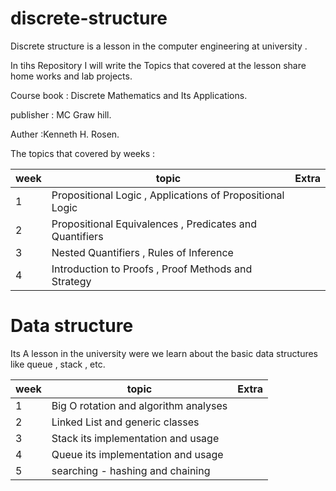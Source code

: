 # discrete-structure
Discrete structure is a lesson in the computer engineering at university  .


In tihs Repository I will write the Topics that covered at the lesson share home works and lab projects.

Course book :
Discrete Mathematics and Its Applications.

publisher : MC Graw hill.

Auther :Kenneth H. Rosen.


The topics that covered by weeks :
 
| week  | topic | Extra |
| --- | --- | --- |
| 1  | Propositional Logic , Applications of Propositional Logic  |
| 2  | Propositional Equivalences , Predicates and Quantifiers  |
| 3  | Nested Quantifiers , Rules of Inference  |
| 4  | Introduction to Proofs , Proof Methods and Strategy  |

# Data structure 
Its A lesson in the university were we learn about the basic data structures like queue , stack , etc.

| week  | topic | Extra |
| --- | --- | --- |
| 1  | Big O rotation and algorithm analyses  |
| 2  | Linked List and generic classes |
| 3  | Stack its implementation and usage   |
| 4  | Queue its implementation and usage  |
| 5  |searching - hashing and chaining  |

